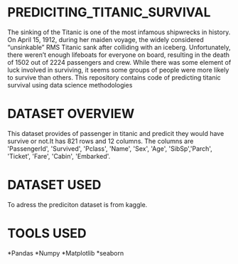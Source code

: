 # PREDICITING_TITANIC_SURVIVAL
The sinking of the Titanic is one of the most infamous shipwrecks in history.
On April 15, 1912, during her maiden voyage, the widely considered “unsinkable” RMS Titanic sank after colliding with an iceberg. Unfortunately, there weren’t enough lifeboats for everyone on board, resulting in the death of 1502 out of 2224 passengers and crew.
While there was some element of luck involved in surviving, it seems some groups of people were more likely to survive than others.
This repository contains code of predicting titanic survival using data science methodologies
# DATASET OVERVIEW
This dataset provides of passenger in titanic and predicit they would have survive or not.It has 821 rows and 12 columns. The columns are 'PassengerId', 'Survived', 'Pclass', 'Name', 'Sex', 'Age', 'SibSp','Parch', 'Ticket', 'Fare', 'Cabin', 'Embarked'.
# DATASET USED
To adress the prediciton dataset is from kaggle.
# TOOLS USED
   *Pandas
   *Numpy
   *Matplotlib
   *seaborn
